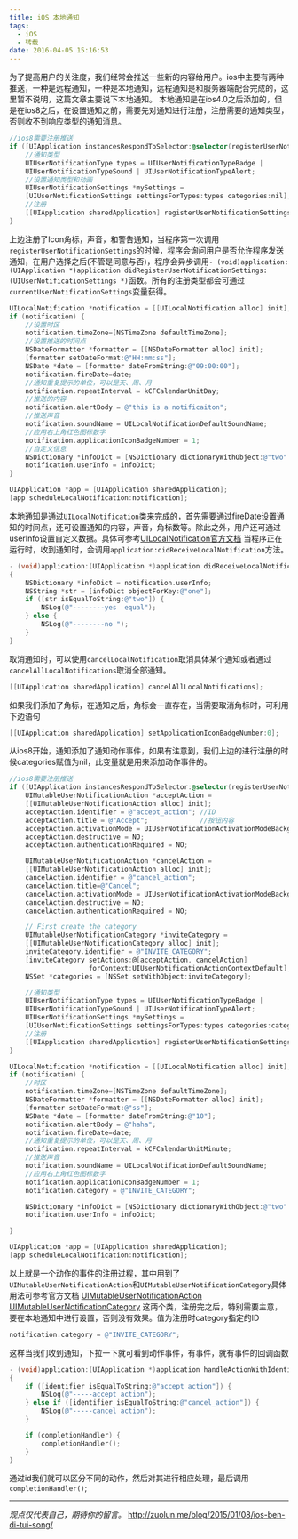 ```yaml
---
title: iOS 本地通知
tags:
  - iOS
  - 转载
date: 2016-04-05 15:16:53
---
```


为了提高用户的关注度，我们经常会推送一些新的内容给用户。ios中主要有两种推送，一种是远程通知，一种是本地通知，远程通知是和服务器端配合完成的，这里暂不说明，这篇文章主要说下本地通知。 
本地通知是在ios4.0之后添加的，但是在ios8之后，在设置通知之前，需要先对通知进行注册，注册需要的通知类型，否则收不到响应类型的通知消息。
```objectivec
//ios8需要注册推送
if ([UIApplication instancesRespondToSelector:@selector(registerUserNotificationSettings:)]){
    //通知类型
    UIUserNotificationType types = UIUserNotificationTypeBadge |
    UIUserNotificationTypeSound | UIUserNotificationTypeAlert;
    //设置通知类型和动画
    UIUserNotificationSettings *mySettings =
    [UIUserNotificationSettings settingsForTypes:types categories:nil];
    //注册
    [[UIApplication sharedApplication] registerUserNotificationSettings:mySettings];
}
```
上边注册了Icon角标，声音，和警告通知，当程序第一次调用`registerUserNotificationSettings`的时候，程序会询问用户是否允许程序发送通知，在用户选择之后(不管是同意与否)，程序会异步调用`- (void)application:(UIApplication *)application didRegisterUserNotificationSettings:(UIUserNotificationSettings *)`函数。所有的注册类型都会可通过`currentUserNotificationSettings`变量获得。
```objectivec
UILocalNotification *notification = [[UILocalNotification alloc] init];
if (notification) {
    //设置时区
    notification.timeZone=[NSTimeZone defaultTimeZone];
    //设置推送的时间点
    NSDateFormatter *formatter = [[NSDateFormatter alloc] init];
    [formatter setDateFormat:@"HH:mm:ss"];
    NSDate *date = [formatter dateFromString:@"09:00:00"];
    notification.fireDate=date;
    //通知重复提示的单位，可以是天、周、月
    notification.repeatInterval = kCFCalendarUnitDay;
    //推送的内容
    notification.alertBody = @"this is a notificaiton";
    //推送声音
    notification.soundName = UILocalNotificationDefaultSoundName;
    //应用右上角红色图标数字
    notification.applicationIconBadgeNumber = 1;
    //自定义信息
    NSDictionary *infoDict = [NSDictionary dictionaryWithObject:@"two" forKey:@"one"];
    notification.userInfo = infoDict;
}

UIApplication *app = [UIApplication sharedApplication];
[app scheduleLocalNotification:notification];
```
本地通知是通过`UILocalNotification`类来完成的，首先需要通过fireDate设置通知的时间点，还可设置通知的内容，声音，角标数等。除此之外，用户还可通过userInfo设置自定义数据。具体可参考[UILocalNotification官方文档](https://developer.apple.com/library/ios/documentation/iPhone/Reference/UILocalNotification_Class/index.html#//apple_ref/occ/cl/UILocalNotification)
当程序正在运行时，收到通知时，会调用`application:didReceiveLocalNotification`方法。
```objectivec
- (void)application:(UIApplication *)application didReceiveLocalNotification:(UILocalNotification *)notification
{
    NSDictionary *infoDict = notification.userInfo;
    NSString *str = [infoDict objectForKey:@"one"];
    if ([str isEqualToString:@"two"]) {
        NSLog(@"--------yes  equal");
    } else {
        NSLog(@"--------no ");
    }
}
```
取消通知时，可以使用`cancelLocalNotification`取消具体某个通知或者通过`cancelAllLocalNotifications`取消全部通知。
```objectivec
[[UIApplication sharedApplication] cancelAllLocalNotifications];
```
如果我们添加了角标，在通知之后，角标会一直存在，当需要取消角标时，可利用下边语句
```objectivec
[[UIApplication sharedApplication] setApplicationIconBadgeNumber:0];
```
从ios8开始，通知添加了通知动作事件，如果有注意到，我们上边的进行注册的时候categories赋值为nil，此变量就是用来添加动作事件的。
```objectivec
//ios8需要注册推送
if ([UIApplication instancesRespondToSelector:@selector(registerUserNotificationSettings:)]){
    UIMutableUserNotificationAction *acceptAction =
    [[UIMutableUserNotificationAction alloc] init];
    acceptAction.identifier = @"accept_action"; //ID
    acceptAction.title = @"Accept";             //按钮内容
    acceptAction.activationMode = UIUserNotificationActivationModeBackground;
    acceptAction.destructive = NO;
    acceptAction.authenticationRequired = NO;

    UIMutableUserNotificationAction *cancelAction =
    [[UIMutableUserNotificationAction alloc] init];
    cancelAction.identifier = @"cancel_action";
    cancelAction.title=@"Cancel";
    cancelAction.activationMode = UIUserNotificationActivationModeBackground;
    cancelAction.destructive = NO;
    cancelAction.authenticationRequired = NO;

    // First create the category
    UIMutableUserNotificationCategory *inviteCategory =
    [[UIMutableUserNotificationCategory alloc] init];
    inviteCategory.identifier = @"INVITE_CATEGORY";
    [inviteCategory setActions:@[acceptAction, cancelAction]
                    forContext:UIUserNotificationActionContextDefault];
    NSSet *categories = [NSSet setWithObject:inviteCategory];

    //通知类型
    UIUserNotificationType types = UIUserNotificationTypeBadge |
    UIUserNotificationTypeSound | UIUserNotificationTypeAlert;
    UIUserNotificationSettings *mySettings =
    [UIUserNotificationSettings settingsForTypes:types categories:categories];
    //注册
    [[UIApplication sharedApplication] registerUserNotificationSettings:mySettings];
}

UILocalNotification *notification = [[UILocalNotification alloc] init];
if (notification) {
    //时区
    notification.timeZone=[NSTimeZone defaultTimeZone];
    NSDateFormatter *formatter = [[NSDateFormatter alloc] init];
    [formatter setDateFormat:@"ss"];
    NSDate *date = [formatter dateFromString:@"10"];
    notification.alertBody = @"haha";
    notification.fireDate=date;
    //通知重复提示的单位，可以是天、周、月
    notification.repeatInterval = kCFCalendarUnitMinute;
    //推送声音
    notification.soundName = UILocalNotificationDefaultSoundName;
    //应用右上角红色图标数字
    notification.applicationIconBadgeNumber = 1;
    notification.category = @"INVITE_CATEGORY";

    NSDictionary *infoDict = [NSDictionary dictionaryWithObject:@"two" forKey:@"one"];
    notification.userInfo = infoDict;

}

UIApplication *app = [UIApplication sharedApplication];
[app scheduleLocalNotification:notification];
```
以上就是一个动作的事件的注册过程，其中用到了`UIMutableUserNotificationAction`和`UIMutableUserNotificationCategory`具体用法可参考官方文档 
[UIMutableUserNotificationAction](https://developer.apple.com/library/ios/documentation/UIKit/Reference/UIMutableUserNotificationAction_class/index.html#//apple_ref/occ/cl/UIMutableUserNotificationAction) 
[UIMutableUserNotificationCategory](https://developer.apple.com/library/ios/documentation/UIKit/Reference/UIMutableUserNotificationCategory_class/index.html#//apple_ref/occ/cl/UIMutableUserNotificationCategory) 
这两个类，注册完之后，特别需要主意，要在本地通知中进行设置，否则没有效果。值为注册时category指定的ID
```objectivec
notification.category = @"INVITE_CATEGORY";
```
这样当我们收到通知，下拉一下就可看到动作事件，有事件，就有事件的回调函数
```objectivec
- (void)application:(UIApplication *)application handleActionWithIdentifier:(NSString *)identifier forLocalNotification:(UILocalNotification *)notification completionHandler:(void (^)())completionHandler
{
    if ([identifier isEqualToString:@"accept_action"]) {
        NSLog(@"-----accept action");
    } else if ([identifier isEqualToString:@"cancel_action"]) {
        NSLog(@"-----cancel action");
    }

    if (completionHandler) {
        completionHandler();
    }
}
```
通过id我们就可以区分不同的动作，然后对其进行相应处理，最后调用`completionHandler()`;

-----

*观点仅代表自己，期待你的留言。*
http://zuolun.me/blog/2015/01/08/ios-ben-di-tui-song/
